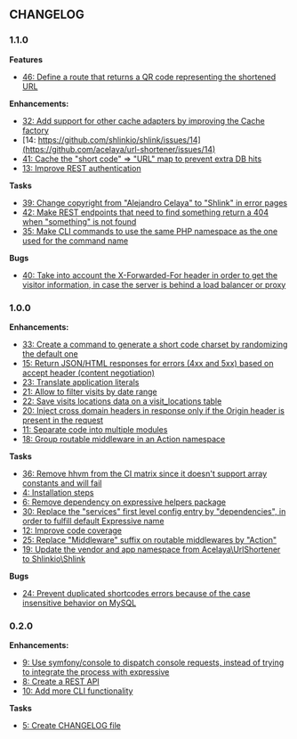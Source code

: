 ## CHANGELOG

### 1.1.0

**Features**

* [46: Define a route that returns a QR code representing the shortened URL](https://github.com/acelaya/url-shortener/issues/46)

**Enhancements:**

* [32: Add support for other cache adapters by improving the Cache factory](https://github.com/acelaya/url-shortener/issues/32)
* [14: https://github.com/shlinkio/shlink/issues/14](https://github.com/acelaya/url-shortener/issues/14)
* [41: Cache the "short code" => "URL" map to prevent extra DB hits](https://github.com/acelaya/url-shortener/issues/41)
* [13: Improve REST authentication](https://github.com/acelaya/url-shortener/issues/13)

**Tasks**

* [39: Change copyright from "Alejandro Celaya" to "Shlink" in error pages](https://github.com/acelaya/url-shortener/issues/39)
* [42: Make REST endpoints that need to find something return a 404 when "something" is not found](https://github.com/acelaya/url-shortener/issues/42)
* [35: Make CLI commands to use the same PHP namespace as the one used for the command name](https://github.com/acelaya/url-shortener/issues/35)

**Bugs**

* [40: Take into account the X-Forwarded-For header in order to get the visitor information, in case the server is behind a load balancer or proxy](https://github.com/acelaya/url-shortener/issues/40)

### 1.0.0

**Enhancements:**

* [33: Create a command to generate a short code charset by randomizing the default one](https://github.com/acelaya/url-shortener/issues/33)
* [15: Return JSON/HTML responses for errors (4xx and 5xx) based on accept header (content negotiation)](https://github.com/acelaya/url-shortener/issues/15)
* [23: Translate application literals](https://github.com/acelaya/url-shortener/issues/23)
* [21: Allow to filter visits by date range](https://github.com/acelaya/url-shortener/issues/21)
* [22: Save visits locations data on a visit_locations table](https://github.com/acelaya/url-shortener/issues/22)
* [20: Inject cross domain headers in response only if the Origin header is present in the request](https://github.com/acelaya/url-shortener/issues/20)
* [11: Separate code into multiple modules](https://github.com/acelaya/url-shortener/issues/11)
* [18: Group routable middleware in an Action namespace](https://github.com/acelaya/url-shortener/issues/18)

**Tasks**

* [36: Remove hhvm from the CI matrix since it doesn't support array constants and will fail](https://github.com/acelaya/url-shortener/issues/36)
* [4: Installation steps](https://github.com/acelaya/url-shortener/issues/4)
* [6: Remove dependency on expressive helpers package](https://github.com/acelaya/url-shortener/issues/6)
* [30: Replace the "services" first level config entry by "dependencies", in order to fulfill default Expressive name](https://github.com/acelaya/url-shortener/issues/30)
* [12: Improve code coverage](https://github.com/acelaya/url-shortener/issues/12)
* [25: Replace "Middleware" suffix on routable middlewares by "Action"](https://github.com/acelaya/url-shortener/issues/25)
* [19: Update the vendor and app namespace from Acelaya\UrlShortener to Shlinkio\Shlink](https://github.com/acelaya/url-shortener/issues/19)

**Bugs**

* [24: Prevent duplicated shortcodes errors because of the case insensitive behavior on MySQL](https://github.com/acelaya/url-shortener/issues/24)

### 0.2.0

**Enhancements:**

* [9: Use symfony/console to dispatch console requests, instead of trying to integrate the process with expressive](https://github.com/acelaya/url-shortener/issues/9)
* [8: Create a REST API](https://github.com/acelaya/url-shortener/issues/8)
* [10: Add more CLI functionality](https://github.com/acelaya/url-shortener/issues/10)

**Tasks**

* [5: Create CHANGELOG file](https://github.com/acelaya/url-shortener/issues/5)
